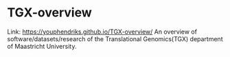 # TGX-overview
Link: https://youphendriks.github.io/TGX-overview/
An overview of software/datasets/research of the Translational Genomics(TGX) department of Maastricht University.

